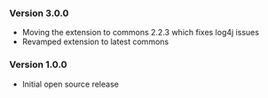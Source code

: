 
### Version 3.0.0

* Moving the extension to commons 2.2.3 which fixes log4j issues
* Revamped extension to latest commons

### Version 1.0.0

* Initial open source release
